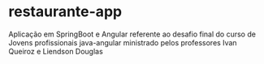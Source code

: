 # restaurante-app
Aplicação em SpringBoot e Angular referente ao desafio final do curso de Jovens profissionais java-angular ministrado pelos professores Ivan Queiroz e Liendson Douglas
